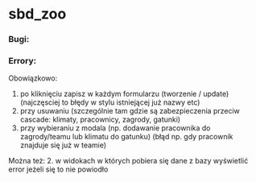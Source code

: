 # sbd_zoo

### Bugi:  


### Errory:
Obowiązkowo:
1. po kliknięciu zapisz w każdym formularzu (tworzenie / update) (najczęsciej to błędy w stylu istniejącej już nazwy etc)
2. przy usuwaniu (szczególnie tam gdzie są zabezpieczenia przeciw cascade: klimaty, pracownicy, zagrody, gatunki)
3. przy wybieraniu z modala (np. dodawanie pracownika do zagrody/teamu lub klimatu do gatunku) (błąd np. gdy pracownik znajduje się już w teamie)  

Można też:
2. w widokach w których pobiera się dane z bazy wyświetlić error jeżeli się to nie powiodło

